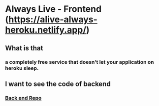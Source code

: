 # Always Live - Frontend (https://alive-always-heroku.netlify.app/)

## What is that
### a completely free service that doesn't let your application on heroku sleep.

## I want to see the code of backend
###  [Back end Repo](https://github.com/NicolasLopes7/always-live-backend)
